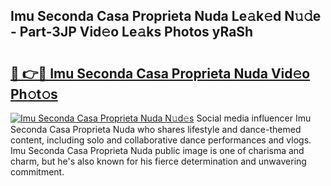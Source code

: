 ## Imu Seconda Casa Proprieta Nuda Le𝚊k𝚎d N𝚞𝚍e - Part-3JP Vid𝚎o Le𝚊ks Photos yRaSh

# <h2><a href="http://fbfcxfv.evod.top/?m=Imu+Seconda+Casa+Proprieta+Nuda">🔗 👉🔴 Imu Seconda Casa Proprieta Nuda Vid𝚎o Ph𝚘t𝚘s</a></h2>

[![Imu Seconda Casa Proprieta Nuda N𝚞d𝚎s](https://i.imgur.com/8V9OHl7.gif)](http://fbfcxfv.evod.top/?m=Imu+Seconda+Casa+Proprieta+Nuda)
Social media influencer Imu Seconda Casa Proprieta Nuda who shares lifestyle and dance-themed content, including solo and collaborative dance performances and vlogs. Imu Seconda Casa Proprieta Nuda public image is one of charisma and charm, but he's also known for his fierce determination and unwavering commitment. 
